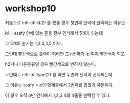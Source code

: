 # workshop10



처음으로 nth-child(2) 를 했을 경우 첫번째 단락이 선택되는 이유는

id = ssafy 안에 있는 줄을 전부 인식해서 5개가 되는데

그 5개의 순서는 1,2,3,4,5 이다.

그런데 빨간색으로 출력이 되려면 그 n번째가 'p'여야 빨간색이 되고

h2거나 다른종류일 경우 빨간색으로 변하지 않는다.



두번째로 nth-of-type(2) 를 하면 두번째 단락이 선택되는데

그 이유는 ssafy > p의 형제중에서 2번째를 뽑았기 때문이다.

이 경우 오직 p만 인식해서 1,2,3,4의 4줄중 선택할 수 있다.